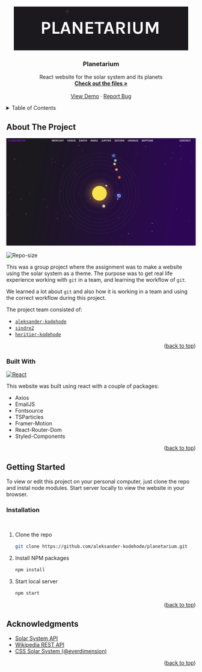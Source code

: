 <br />
<div align="center">
  <a href="https://github.com/aleksander-kodehode/planetarium">
    <img src="src/img/readme/logo.png" alt="Logo">
  </a>
<h3 align="center">Planetarium</h3>
  <p align="center">
    React website for the solar system and its planets
    <br />
    <a href="https://github.com/aleksander-kodehode/planetarium/tree/main/src"><strong>Check out the files »</strong></a>
    <br />
    <br />
    <a href="https://github.com/github_username/repo_name">View Demo</a>
    ·
    <a href="https://github.com/aleksander-kodehode/planetarium/issues">Report Bug</a>
  </p>
</div>
<!-- TABLE OF CONTENTS -->
<details id="readme-top">
  <summary>Table of Contents</summary>
  <ol>
    <li>
      <a href="#about-the-project">About The Project</a>
      <ul>
        <li><a href="#built-with">Built With</a></li>
      </ul>
    </li>
    <li>
      <a href="#getting-started">Getting Started</a>
      <ul>
        <li><a href="#installation">Installation</a></li>
      </ul>
    </li>
    <li><a href="#acknowledgments">Acknowledgments</a></li>
  </ol>
</details>

<!-- ABOUT THE PROJECT -->

## About The Project

![Planetarium][site-screenshot]

![Repo-size]

This was a group project where the assignment was to make a website using the solar system as a theme. The purpose was to get real life experience working with `git` in a team, and learning the workflow of `git`.

We learned a lot about `git` and also how it is working in a team and using the correct workflow during this project.

The project team consisted of:

- [`aleksander-kodehode`](https://github.com/aleksander-kodehode)
- [`sindre2`](https://github.com/sindre2)
- [`heritier-kodehode`](https://github.com/heritier-kodehode)

<p align="right">(<a href="#readme-top">back to top</a>)</p>

### Built With

[![React][react.js]][react-url] &ensp;

This website was built using react with a couple of packages:

- Axios
- EmailJS
- Fontsource
- TSParticles
- Framer-Motion
- React-Router-Dom
- Styled-Components

<p align="right">(<a href="#readme-top">back to top</a>)</p>

<!-- GETTING STARTED -->

## Getting Started

To view or edit this project on your personal computer, just clone the repo and instal node modules. Start server locally to view the website in your browser.

### Installation

<br />

1. Clone the repo
   ```sh
   git clone https://github.com/aleksander-kodehode/planetarium.git
   ```
2. Install NPM packages
   ```sh
   npm install
   ```
3. Start local server
   ```sh
   npm start
   ```
   <p align="right">(<a href="#readme-top">back to top</a>)</p>

<!-- ACKNOWLEDGMENTS -->

## Acknowledgments

- [Solar System API](https://api.le-systeme-solaire.net/en/)
- [Wikipedia REST API](https://en.wikipedia.org/api/rest_v1/)
- [CSS Solar System (@everdimension)](https://codepen.io/everdimension/pen/DwREaP)
<p align="right">(<a href="#readme-top">back to top</a>)</p>

<!-- MARKDOWN LINKS & IMAGES -->
<!-- https://www.markdownguide.org/basic-syntax/#reference-style-links -->

[site-screenshot]: src/img/readme/preview.png
[repo-size]: https://img.shields.io/github/repo-size/aleksander-kodehode/planetarium
[react.js]: https://img.shields.io/badge/React-20232A?style=for-the-badge&logo=react&logoColor=61DAFB
[react-url]: https://reactjs.org/
